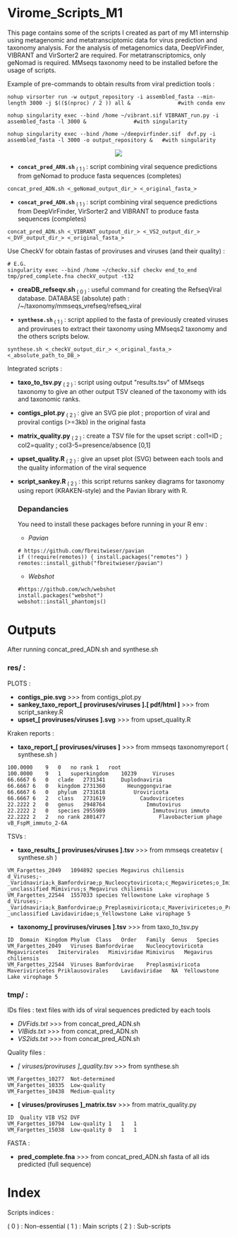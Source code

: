# Virome_Scripts_M1

This page contains some of the scripts I created as part of my M1 internship using metagenomic and metatransciptomic data for virus prediction and taxonomy analysis.
For the analysis of metagenomics data, DeepVirFinder, VIBRANT and VirSorter2 are required. For metatranscriptomics, only geNomad is required.
MMseqs taxonomy need to be installed before the usage of scripts. 

Example of pre-commands to obtain results from viral prediction tools :
```
nohup virsorter run -w output_repository -i assembled_fasta --min-length 3000 -j $(($(nproc) / 2 )) all &				#with conda env

nohup singularity exec --bind /home ~/vibrant.sif VIBRANT_run.py -i assembled_fasta -l 3000 &				#with singularity

nohup singularity exec --bind /home ~/deepvirfinder.sif  dvf.py -i assembled_fasta -l 3000 -o output_repository &	#with singularity
```

<p align="center">
  <img src="https://github.com/user-attachments/assets/1582f114-4b3f-428c-877e-25d6ca066b47" />
</p>


- <code>**concat_pred_ARN.sh**</code><sub>  ( 1 ) </sub> : script combining viral sequence predictions from geNomad to produce fasta sequences (completes)
```
concat_pred_ADN.sh <_geNomad_output_dir_> <_original_fasta_>
```

- <code>**concat_pred_ADN.sh**</code><sub>  ( 1 ) </sub> : script combining viral sequence predictions from DeepVirFinder, VirSorter2 and VIBRANT to produce fasta sequences (completes)
```
concat_pred_ADN.sh <_VIBRANT_outpout_dir_> <_VS2_output_dir_> <_DVF_output_dir_> <_original_fasta_>
```
Use CheckV for obtain fastas of proviruses and viruses (and their quality) :
```
# E.G.
singularity exec --bind /home ~/checkv.sif checkv end_to_end tmp/pred_complete.fna checkV_output -t32
```
- **creaDB_refseqv.sh**<sub> ( 0 ) </sub> : useful command for creating the RefseqViral database.
DATABASE (absolute) path : /~/taxonomy/mmseqs_vrefseq/refseq_viral

- <code>**synthese.sh**</code><sub> ( 1 ) </sub> : script applied to the fasta of previously created viruses and proviruses to extract their taxonomy using MMseqs2 taxonomy and the others scripts below.
```
synthese.sh <_checkV_output_dir_> <_original_fasta_> <_absolute_path_to_DB_> 
```
Integrated scripts :

- **taxo_to_tsv.py**<sub> ( 2 ) </sub> : script using output "results.tsv" of MMseqs taxonomy to give an other output TSV cleaned of the taxonomy with ids and taxonomic ranks.
  
- **contigs_plot.py**<sub> ( 2 ) </sub> : give an SVG pie plot ; proportion of viral and proviral contigs (>=3kb) in the original fasta

- **matrix_quality.py**<sub> ( 2 ) </sub> : create a TSV file for the upset script : col1=ID ; col2=quality ; col3-5=presence/absence [0,1]

- **upset_quality.R**<sub> ( 2 ) </sub> : give an upset plot (SVG) between each tools and the quality information of the viral sequence

- **script_sankey.R**<sub> ( 2 ) </sub> : this script returns sankey diagrams for taxonomy using report (KRAKEN-style) and the Pavian library with R.
  ### Depandancies 
  You need to install these packages before running in your R env :
  
  - _Pavian_
  ```
  # https://github.com/fbreitwieser/pavian
  if (!require(remotes)) { install.packages("remotes") }
  remotes::install_github("fbreitwieser/pavian")
  ```
  - _Webshot_
  ```
  #https://github.com/wch/webshot
  install.packages("webshot")
  webshot::install_phantomjs()
  ```


# Outputs 

After running concat_pred_ADN.sh and synthese.sh 

### res/ :

PLOTS :
- **contigs_pie.svg** >>> from contigs_plot.py                                    
- **sankey_taxo_report_[ proviruses/viruses ].[ pdf/html ]** >>> from script_sankey.R
- **upset_[ proviruses/viruses ].svg** >>> from upset_quality.R                      

Kraken reports :
- **taxo_report_[ proviruses/viruses ]** >>> from mmseqs taxonomyreport ( synthese.sh )
```
100.0000	9	0	no rank	1	root
100.0000	9	1	superkingdom	10239	  Viruses
66.6667	6	0	clade	2731341	    Duplodnaviria
66.6667	6	0	kingdom	2731360	      Heunggongvirae
66.6667	6	0	phylum	2731618	        Uroviricota
66.6667	6	2	class	2731619	          Caudoviricetes
22.2222	2	0	genus	2948764	            Immutovirus
22.2222	2	0	species	2955989	              Immutovirus immuto
22.2222	2	2	no rank	2801477	                Flavobacterium phage vB_FspM_immuto_2-6A
```

TSVs :

- **taxo_results_[ proviruses/viruses ].tsv** >>> from mmseqs createtsv ( synthese.sh )
```
VM_Fargettes_2049	1094892	species	Megavirus chiliensis	d_Viruses;-_Varidnaviria;k_Bamfordvirae;p_Nucleocytoviricota;c_Megaviricetes;o_Imitervirales;f_Mimiviridae;g_Mimivirus;-_unclassified Mimivirus;s_Megavirus chiliensis
VM_Fargettes_22544	1557033	species	Yellowstone Lake virophage 5	d_Viruses;-_Varidnaviria;k_Bamfordvirae;p_Preplasmiviricota;c_Maveriviricetes;o_Priklausovirales;f_Lavidaviridae;-_unclassified Lavidaviridae;s_Yellowstone Lake virophage 5
```

- **taxonomy_[ proviruses/viruses ].tsv** >>> from taxo_to_tsv.py
```
ID	Domain	Kingdom	Phylum	Class	Order	Family	Genus	Species
VM_Fargettes_2049	Viruses	Bamfordvirae	Nucleocytoviricota	Megaviricetes	Imitervirales	Mimiviridae	Mimivirus	Megavirus chiliensis
VM_Fargettes_22544	Viruses	Bamfordvirae	Preplasmiviricota	Maveriviricetes	Priklausovirales	Lavidaviridae	NA	Yellowstone Lake virophage 5
```

### tmp/ :

IDs files :  text files with ids of viral sequences predicted by each tools

- *DVFids.txt*  >>> from concat_pred_ADN.sh
- *VIBids.txt*  >>> from concat_pred_ADN.sh
- *VS2ids.txt*  >>> from concat_pred_ADN.sh

Quality files :

- *[ viruses/proviruses ]_quality.tsv*  >>> from synthese.sh
```
VM_Fargettes_10277	Not-determined
VM_Fargettes_10335	Low-quality
VM_Fargettes_10438	Medium-quality
```

- **[ viruses/proviruses ]_matrix.tsv** >>> from matrix_quality.py
```
ID	Quality	VIB	VS2	DVF
VM_Fargettes_10794	Low-quality	1	1	1
VM_Fargettes_15038	Low-quality	0	1	1
```

FASTA :

- **pred_complete.fna** >>> from concat_pred_ADN.sh
fasta of all ids predicted (full sequence)

# Index 

Scripts indices :

( 0 ) : Non-essential
( 1 ) : Main scripts
( 2 ) : Sub-scripts
